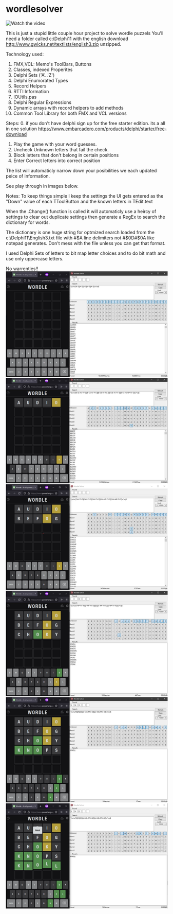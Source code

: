 # wordlesolver
![Watch the video](https://youtu.be/mSLD2zSeTE8)

This is just a stupid little couple hour project to solve wordle puzzels
You'll need a folder called c:\Delphi11 with the english download
http://www.gwicks.net/textlists/english3.zip
unzipped.

Technology used:
1. FMX,VCL: Memo's ToolBars, Buttons
3. Classes, indexed Properites
4. Delphi Sets ('A'..'Z')
5. Delphi Enumorated Types
6. Record Helpers
7. RTTI Information
8. IOUtils.pas
9. Delphi Regular Expressions
10. Dynamic arrays with record helpers to add methods
11. Common Tool Library for both FMX and VCL versions

Steps:
0. if you don't have delphi sign up for the free starter edition.  its a all in one solution
 https://www.embarcadero.com/products/delphi/starter/free-download
 
1. Play the game with your word guesses.
2. Uncheck Unknown letters that fail the check.
3. Block letters that don't belong in certain positions
4. Enter Correct letters into correct position 

The list will automaticly narrow down your posibilities we each updated peice of information.  

See play through in images below.

Notes:
To keep things simple I keep the settings the UI gets entered as the "Down" value of each TToolButton and the known letters in TEdit.text

When the .Change() function is called it will automaticly use a heircy of settings to clear out duplicate settings then generate a RegEx to search the dictionary for words.  

The dictionary is one huge string for optmized search loaded from the c:\Delphi11\English3.txt file with #$A line delimiters not #$0D#$0A like notepad generates.  Don't mess with the file unless you can get that format.

I used Delphi Sets of letters to bit map letter choices and to do bit math and use only uppercase letters.

No warrenties!! 
![This is an image](https://github.com/jimfergusondev/wordlesolver/blob/main/ScreenShot1.jpg?raw=true)
![This is an image](https://github.com/jimfergusondev/wordlesolver/blob/main/ScreenShot2.jpg?raw=true)
![This is an image](https://github.com/jimfergusondev/wordlesolver/blob/main/ScreenShot3.jpg?raw=true)
![This is an image](https://github.com/jimfergusondev/wordlesolver/blob/main/Screenshot4.jpg?raw=true)
![This is an image](https://github.com/jimfergusondev/wordlesolver/blob/main/Screenshot5.jpg?raw=true)
![This is an image](https://github.com/jimfergusondev/wordlesolver/blob/main/Screenshot6.jpg?raw=true)
